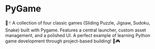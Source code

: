 # PyGame
🧩🃏 A collection of four classic games (Sliding Puzzle, Jigsaw, Sudoku, Snake) built with Pygame. Features a central launcher, custom asset management, and a polished UI. A perfect example of learning Python game development through project-based building! 🚀🎮

